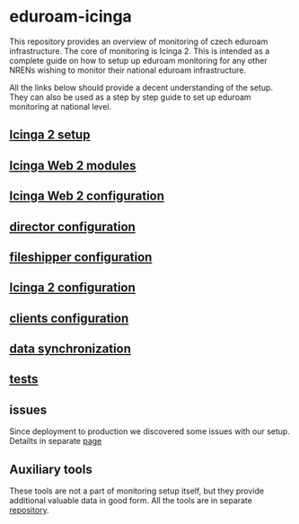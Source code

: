 # eduroam-icinga
This repository provides an overview of monitoring of czech eduroam infrastructure.
The core of monitoring is Icinga 2. This is intended as a complete guide on how to setup up eduroam monitoring for any other NRENs wishing to
monitor their national eduroam infrastructure.

All the links below should provide a decent understanding of the setup.
They can also be used as a step by step guide to set up eduroam monitoring at national level.

## [Icinga 2 setup](https://github.com/CESNET/eduroam-icinga/blob/master/doc/icinga2_setup.md)

## [Icinga Web 2 modules](https://github.com/CESNET/eduroam-icinga/blob/master/doc/icingaweb2_modules.md)

## [Icinga Web 2 configuration](https://github.com/CESNET/eduroam-icinga/blob/master/doc/icingaweb2_config.md)

## [director configuration](https://github.com/CESNET/eduroam-icinga/blob/master/doc/director_config.md)

## [fileshipper configuration](https://github.com/CESNET/eduroam-icinga/blob/master/doc/fileshipper_config.md)

## [Icinga 2 configuration](https://github.com/CESNET/eduroam-icinga/blob/master/doc/icinga2_config.md)

## [clients configuration](https://github.com/CESNET/eduroam-icinga/blob/master/doc/clients.md)

## [data synchronization](https://github.com/CESNET/eduroam-icinga/blob/master/doc/data_sync.md)

## [tests](https://github.com/CESNET/eduroam-icinga/blob/master/doc/tests.md)

## issues

Since deployment to production we discovered some issues with our setup. Detailts in separate [page](https://github.com/CESNET/eduroam-icinga/blob/master/doc/known_issues.md)

## Auxiliary tools

These tools are not a part of monitoring setup itself,
but they provide additional valuable data in good form.
All the tools are in separate [repository](https://github.com/CESNET/eduroam-monitor).

